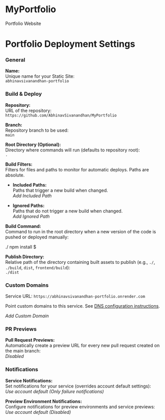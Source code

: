 # MyPortfolio
Portfolio Website

# Portfolio Deployment Settings

### General

**Name:**  
Unique name for your Static Site:  
`abhinavsivanandhan-portfolio`

### Build & Deploy

**Repository:**  
URL of the repository:  
`https://github.com/AbhinavSivanandhan/MyPortfolio`

**Branch:**  
Repository branch to be used:  
`main`

**Root Directory (Optional):**  
Directory where commands will run (defaults to repository root):  
`.`

**Build Filters:**  
Filters for files and paths to monitor for automatic deploys. Paths are absolute.

- **Included Paths:**  
  Paths that trigger a new build when changed.  
  *Add Included Path*

- **Ignored Paths:**  
  Paths that do not trigger a new build when changed.  
  *Add Ignored Path*

**Build Command:**  
Command to run in the root directory when a new version of the code is pushed or deployed manually:  

./
npm install
$


**Publish Directory:**  
Relative path of the directory containing built assets to publish (e.g., `./`, `./build`, `dist`, `frontend/build`):  
`./dist`

### Custom Domains

Service URL: `https://abhinavsivanandhan-portfolio.onrender.com`

Point custom domains to this service. See [DNS configuration instructions](https://render.com/docs/custom-domains).

*Add Custom Domain*

### PR Previews

**Pull Request Previews:**  
Automatically create a preview URL for every new pull request created on the main branch:  
*Disabled*

### Notifications

**Service Notifications:**  
Set notifications for your service (overrides account default settings):  
*Use account default (Only failure notifications)*

**Preview Environment Notifications:**  
Configure notifications for preview environments and service previews:  
*Use account default (Disabled)*
